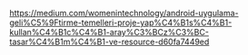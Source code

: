https://medium.com/womenintechnology/android-uygulama-geli%C5%9Ftirme-temelleri-proje-yap%C4%B1s%C4%B1-kullan%C4%B1c%C4%B1-aray%C3%BCz%C3%BC-tasar%C4%B1m%C4%B1-ve-resource-d60fa7449ed
